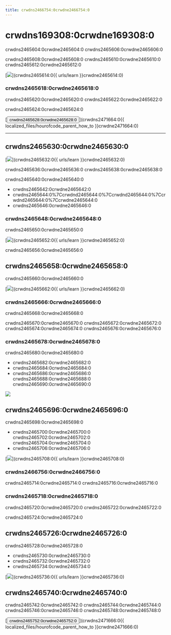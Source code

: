 ```yaml
---
title: crwdns2466754:0crwdne2466754:0
---
```


# crwdns169308:0crwdne169308:0

crwdns2465604:0crwdne2465604:0 crwdns2465606:0crwdne2465606:0

crwdns2465608:0crwdne2465608:0 crwdns2465610:0crwdne2465610:0 crwdns2465612:0crwdne2465612:0

[![](crwdns2465616:0crwdne2465616:0)](crwdns2465614:0{{ urls/learn }}crwdne2465614:0)

<h3>crwdns2465618:0crwdne2465618:0</h3>

crwdns2465620:0crwdne2465620:0 crwdns2465622:0crwdne2465622:0

crwdns2465624:0crwdne2465624:0

[<button>crwdns2465628:0crwdne2465628:0</button>](crwdns2471664:0{{ localized_files/hourofcode_parent_how_to }}crwdne2471664:0)

* * *

## crwdns2465630:0crwdne2465630:0

[![](crwdns2465634:0crwdne2465634:0)](crwdns2465632:0{{ urls/learn }}crwdne2465632:0)

crwdns2465636:0crwdne2465636:0 crwdns2465638:0crwdne2465638:0

crwdns2465640:0crwdne2465640:0

- crwdns2465642:0crwdne2465642:0
- crwdns2465644:0%7Ccrwdnd2465644:0%7Ccrwdnd2465644:0%7Ccrwdnd2465644:0%7Ccrwdne2465644:0
- crwdns2465646:0crwdne2465646:0

<h3>crwdns2465648:0crwdne2465648:0</h3>

crwdns2465650:0crwdne2465650:0

[![](crwdns2465654:0crwdne2465654:0)](crwdns2465652:0{{ urls/learn }}crwdne2465652:0)

crwdns2465656:0crwdne2465656:0

## crwdns2465658:0crwdne2465658:0

crwdns2465660:0crwdne2465660:0

[![](crwdns2465664:0crwdne2465664:0)](crwdns2465662:0{{ urls/learn }}crwdne2465662:0)

<h3>crwdns2465666:0crwdne2465666:0</h3>

crwdns2465668:0crwdne2465668:0

crwdns2465670:0crwdne2465670:0 crwdns2465672:0crwdne2465672:0 crwdns2465674:0crwdne2465674:0 crwdns2465676:0crwdne2465676:0

<h3>crwdns2465678:0crwdne2465678:0 </h3>

crwdns2465680:0crwdne2465680:0

- crwdns2465682:0crwdne2465682:0
- crwdns2465684:0crwdne2465684:0
- crwdns2465686:0crwdne2465686:0 crwdns2465688:0crwdne2465688:0 crwdns2465690:0crwdne2465690:0 

<a href="crwdns2465692:0crwdne2465692:0" target="_blank"><img src="crwdns2465694:0crwdne2465694:0"></a>

## crwdns2465696:0crwdne2465696:0

crwdns2465698:0crwdne2465698:0

- crwdns2465700:0crwdne2465700:0 crwdns2465702:0crwdne2465702:0 crwdns2465704:0crwdne2465704:0
- crwdns2465706:0crwdne2465706:0

[![](crwdns2465710:0crwdne2465710:0)](crwdns2465708:0{{ urls/learn }}crwdne2465708:0)

<h3>crwdns2466756:0crwdne2466756:0</h3>

crwdns2465714:0crwdne2465714:0 crwdns2465716:0crwdne2465716:0

<h3>crwdns2465718:0crwdne2465718:0</h3>

crwdns2465720:0crwdne2465720:0 crwdns2465722:0crwdne2465722:0

crwdns2465724:0crwdne2465724:0

## crwdns2465726:0crwdne2465726:0

crwdns2465728:0crwdne2465728:0

- crwdns2465730:0crwdne2465730:0 
- crwdns2465732:0crwdne2465732:0 
- crwdns2465734:0crwdne2465734:0

[![](crwdns2465738:0crwdne2465738:0)](crwdns2465736:0{{ urls/learn }}crwdne2465736:0)

<h2>crwdns2465740:0crwdne2465740:0</h2>

crwdns2465742:0crwdne2465742:0 crwdns2465744:0crwdne2465744:0 crwdns2465746:0crwdne2465746:0 crwdns2465748:0crwdne2465748:0

[<button>crwdns2465752:0crwdne2465752:0</button>](crwdns2471666:0{{ localized_files/hourofcode_parent_how_to }}crwdne2471666:0)